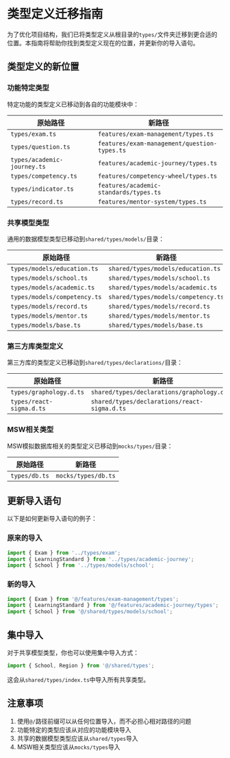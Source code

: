 # 类型定义迁移指南

为了优化项目结构，我们已将类型定义从根目录的`types/`文件夹迁移到更合适的位置。本指南将帮助你找到类型定义现在的位置，并更新你的导入语句。

## 类型定义的新位置

### 功能特定类型

特定功能的类型定义已移动到各自的功能模块中：

| 原始路径 | 新路径 |
|---------|-------|
| `types/exam.ts` | `features/exam-management/types.ts` |
| `types/question.ts` | `features/exam-management/question-types.ts` |
| `types/academic-journey.ts` | `features/academic-journey/types.ts` |
| `types/competency.ts` | `features/competency-wheel/types.ts` |
| `types/indicator.ts` | `features/academic-standards/types.ts` |
| `types/record.ts` | `features/mentor-system/types.ts` |

### 共享模型类型

通用的数据模型类型已移动到`shared/types/models/`目录：

| 原始路径 | 新路径 |
|---------|-------|
| `types/models/education.ts` | `shared/types/models/education.ts` |
| `types/models/school.ts` | `shared/types/models/school.ts` |
| `types/models/academic.ts` | `shared/types/models/academic.ts` |
| `types/models/competency.ts` | `shared/types/models/competency.ts` |
| `types/models/record.ts` | `shared/types/models/record.ts` |
| `types/models/mentor.ts` | `shared/types/models/mentor.ts` |
| `types/models/base.ts` | `shared/types/models/base.ts` |

### 第三方库类型定义

第三方库的类型定义已移动到`shared/types/declarations/`目录：

| 原始路径 | 新路径 |
|---------|-------|
| `types/graphology.d.ts` | `shared/types/declarations/graphology.d.ts` |
| `types/react-sigma.d.ts` | `shared/types/declarations/react-sigma.d.ts` |

### MSW相关类型

MSW模拟数据库相关的类型定义已移动到`mocks/types/`目录：

| 原始路径 | 新路径 |
|---------|-------|
| `types/db.ts` | `mocks/types/db.ts` |

## 更新导入语句

以下是如何更新导入语句的例子：

### 原来的导入

```typescript
import { Exam } from '../types/exam';
import { LearningStandard } from '../types/academic-journey';
import { School } from '../types/models/school';
```

### 新的导入

```typescript
import { Exam } from '@/features/exam-management/types';
import { LearningStandard } from '@/features/academic-journey/types';
import { School } from '@/shared/types/models/school';
```

## 集中导入

对于共享模型类型，你也可以使用集中导入方式：

```typescript
import { School, Region } from '@/shared/types';
```

这会从`shared/types/index.ts`中导入所有共享类型。

## 注意事项

1. 使用`@/`路径前缀可以从任何位置导入，而不必担心相对路径的问题
2. 功能特定的类型应该从对应的功能模块导入
3. 共享的数据模型类型应该从`shared/types`导入
4. MSW相关类型应该从`mocks/types`导入 